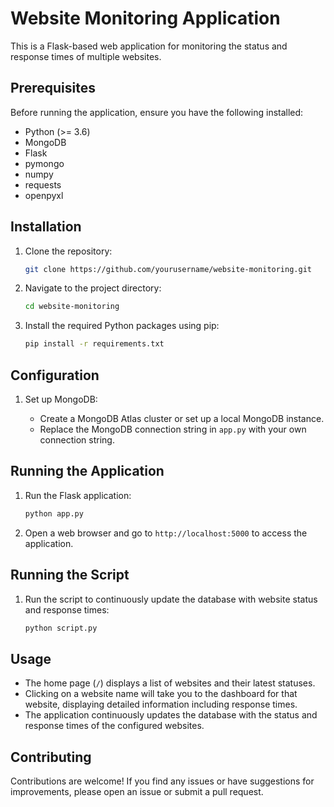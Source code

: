 # Website Monitoring Application

This is a Flask-based web application for monitoring the status and response times of multiple websites.

## Prerequisites

Before running the application, ensure you have the following installed:

- Python (>= 3.6)
- MongoDB
- Flask
- pymongo
- numpy
- requests
- openpyxl

## Installation

1. Clone the repository:

    ```bash
    git clone https://github.com/yourusername/website-monitoring.git
    ```

2. Navigate to the project directory:

    ```bash
    cd website-monitoring
    ```

3. Install the required Python packages using pip:

    ```bash
    pip install -r requirements.txt
    ```

## Configuration

1. Set up MongoDB:

    - Create a MongoDB Atlas cluster or set up a local MongoDB instance.
    - Replace the MongoDB connection string in `app.py` with your own connection string.

## Running the Application

1. Run the Flask application:

    ```bash
    python app.py
    ```

2. Open a web browser and go to `http://localhost:5000` to access the application.

## Running the Script

1. Run the script to continuously update the database with website status and response times:

    ```bash
    python script.py
    ```

## Usage

- The home page (`/`) displays a list of websites and their latest statuses.
- Clicking on a website name will take you to the dashboard for that website, displaying detailed information including response times.
- The application continuously updates the database with the status and response times of the configured websites.

## Contributing

Contributions are welcome! If you find any issues or have suggestions for improvements, please open an issue or submit a pull request.
